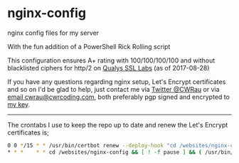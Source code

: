 # nginx-config

nginx config files for my server

With the fun addition of a PowerShell Rick Rolling script

This configuration ensures A+ rating with 100/100/100/100 and without blacklisted ciphers for http/2 on [Qualys SSL Labs](https://www.ssllabs.com/ssltest/analyze.html?d=cwrcoding.com) (as of 2017-08-28)

If you have any questions regarding nginx setup, Let's Encrypt certificates and so on I'd be glad to help, just contact me via [Twitter @CWRau](https://twitter.com/CWRau) or via [email cwrau@cwrcoding.com](mailto:cwrau@cwrcoding.com), both preferably pgp signed and encrypted to [my key](https://keybase.io/cwrau).
___

The crontabs I use to keep the repo up to date and renew the Let's Encrypt certificates is;

```bash
0 0 */15 * * /usr/bin/certbot renew --deploy-hook "cd /websites/nginx-config && docker-compose exec nginx nginx -s reload"
* * *    * * cd /websites/nginx-config && [ ! -f pause ] && ( /usr/bin/git fetch --all && bash needs_pull.sh && ( git clean -fd && git reset origin/master --hard && docker-compose exec nginx nginx -s reload ) )
```
